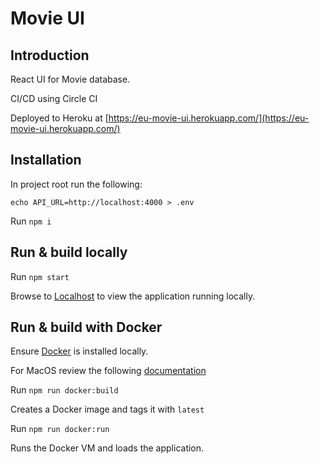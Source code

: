 # Movie UI

## Introduction

React UI for Movie database.

CI/CD using Circle CI

Deployed to Heroku at [https://eu-movie-ui.herokuapp.com/](https://eu-movie-ui.herokuapp.com/)

## Installation

In project root run the following:

`echo API_URL=http://localhost:4000 > .env`

Run `npm i`

## Run & build locally

Run `npm start`

Browse to [Localhost](http://localhost:8080/) to view the application running locally.


## Run & build with Docker

Ensure [Docker](https://docs.docker.com/get-docker/) is installed locally.

For MacOS review the following [documentation](https://runnable.com/docker/install-docker-on-macos)

Run `npm run docker:build`

Creates a Docker image and tags it with `latest`

Run `npm run docker:run`

Runs the Docker VM and loads the application.
